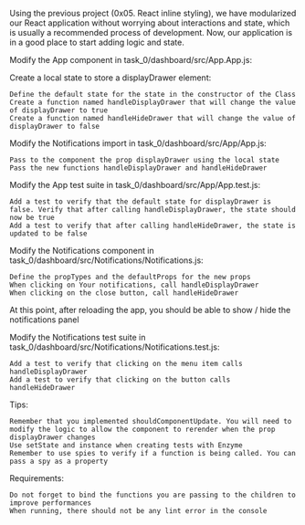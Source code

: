 Using the previous project (0x05. React inline styling), we have modularized our React application without worrying about interactions and state, which is usually a recommended process of development. Now, our application is in a good place to start adding logic and state.

Modify the App component in task_0/dashboard/src/App.App.js:

Create a local state to store a displayDrawer element:

    Define the default state for the state in the constructor of the Class
    Create a function named handleDisplayDrawer that will change the value of displayDrawer to true
    Create a function named handleHideDrawer that will change the value of displayDrawer to false

Modify the Notifications import in task_0/dashboard/src/App/App.js:

    Pass to the component the prop displayDrawer using the local state
    Pass the new functions handleDisplayDrawer and handleHideDrawer

Modify the App test suite in task_0/dashboard/src/App/App.test.js:

    Add a test to verify that the default state for displayDrawer is false. Verify that after calling handleDisplayDrawer, the state should now be true
    Add a test to verify that after calling handleHideDrawer, the state is updated to be false

Modify the Notifications component in task_0/dashboard/src/Notifications/Notifications.js:

    Define the propTypes and the defaultProps for the new props
    When clicking on Your notifications, call handleDisplayDrawer
    When clicking on the close button, call handleHideDrawer

At this point, after reloading the app, you should be able to show / hide the notifications panel

Modify the Notifications test suite in task_0/dashboard/src/Notifications/Notifications.test.js:

    Add a test to verify that clicking on the menu item calls handleDisplayDrawer
    Add a test to verify that clicking on the button calls handleHideDrawer

Tips:

    Remember that you implemented shouldComponentUpdate. You will need to modify the logic to allow the component to rerender when the prop displayDrawer changes
    Use setState and instance when creating tests with Enzyme
    Remember to use spies to verify if a function is being called. You can pass a spy as a property

Requirements:

    Do not forget to bind the functions you are passing to the children to improve performances
    When running, there should not be any lint error in the console


